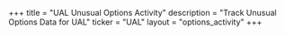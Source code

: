 +++
title = "UAL Unusual Options Activity"
description = "Track Unusual Options Data for UAL"
ticker = "UAL"
layout = "options_activity"
+++

